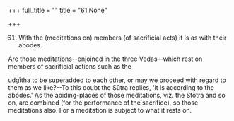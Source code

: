 +++
full_title = ""
title = "61 None"

+++


61. With the (meditations on) members (of sacrificial acts) it is as with their abodes.

Are those meditations--enjoined in the three Vedas--which rest on members of sacrificial actions such as the

udgītha to be superadded to each other, or may we proceed with regard to them as we like?--To this doubt the Sūtra replies, 'it is according to the abodes.' As the abiding-places of those meditations, viz. the Stotra and so on, are combined (for the performance of the sacrifice), so those meditations also. For a meditation is subject to what it rests on.

